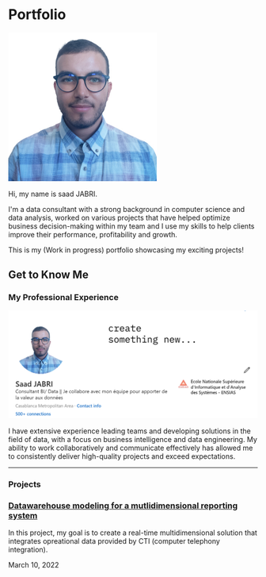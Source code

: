 
# Portfolio

<p align="center">

<img src="images/IMG_jbra.jpg" height=300></p>

Hi, my name is saad JABRI.

<p>I'm a data consultant with a strong background in computer science and data analysis, worked on various projects that have helped optimize business decision-making within my team and I use my skills to help clients improve their performance, profitability and growth.</p>

This is my (Work in progress) portfolio showcasing my exciting projects!

## Get to Know Me

### My Professional Experience

  <p align="center">
<a href="https://www.linkedin.com/in/saad-jabri/"><img src="images/LinkedIn.png"></a></p>
  
  <p>I have extensive experience leading teams and developing solutions in the field of data, with a focus on business intelligence and data engineering. My ability to work collaboratively and communicate effectively has allowed me to consistently deliver high-quality projects and exceed expectations.</p>

<hr>

### Projects

### [Datawarehouse modeling for a mutlidimensional reporting system](https://github.com/harrisonjansma/2019_Notes/tree/master/ML/NLP/PyTorch%20RNN%20Implementations)

<p>
In this project, my goal is to create a real-time multidimensional solution that integrates opreational data provided by CTI (computer telephony integration).
 </p>

March 10, 2022
